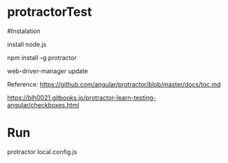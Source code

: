 # protractorTest

#Instalation

install node.js

npm install –g protractor

web-driver-manager update

Reference: 
  https://github.com/angular/protractor/blob/master/docs/toc.md
  
  https://blh0021.gitbooks.io/protractor-learn-testing-angular/checkboxes.html


# Run

protractor local.config.js
